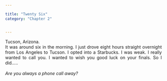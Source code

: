 ```yaml
---

title: "Twenty Six"
category: "Chapter 2"


---
```

<style>
body {
text-align: justify}
</style>

Tucson, Arizona. 
<br>
It was around six in the morning. I just drove eight hours straight overnight from Los Angeles to Tucson. I opted into a Starbucks. I was weak. I really wanted to call you. I wanted to wish you good luck on your finals. So I did.....
<br><br>
*Are you always a phone call away?*
